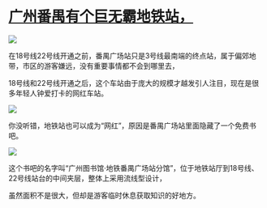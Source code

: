 # [广州番禺有个巨无霸地铁站，](https://github.com/jaaleng/jaaleng.github.io/issues/39)

![](https://pic.imgdb.cn/item/66bf563ad9c307b7e9cb8e89.jpg)

在18号线22号线开通之前，番禺广场站只是3号线最南端的终点站，属于偏郊地带，市区的游客嫌远，没有重要事情都不会到哪里去，

18号线和22号线开通之后，这个车站由于庞大的规模才越发引人注目，现在是很多年轻人钟爱打卡的网红车站。

<img src="https://pic.imgdb.cn/item/66bf55d7d9c307b7e9cb4044.webp">

你没听错，地铁站也可以成为“网红”，原因是番禺广场站里面隐藏了一个免费书吧。

![](https://pic.imgdb.cn/item/66bf5737d9c307b7e9cc653b.jpg)

这个书吧的名字叫“广州图书馆·地铁番禺广场站分馆”，位于地铁站厅到18号线、22号线站台的中间夹层，整体上采用流线型设计，

虽然面积不是很大，但却是游客临时休息获取知识的好地方。

